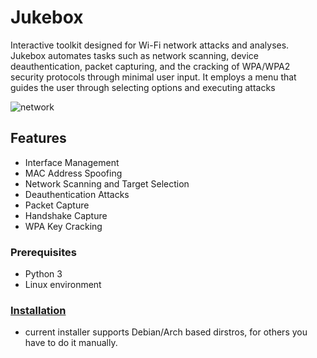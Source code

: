 # Jukebox


Interactive toolkit designed for Wi-Fi network attacks and analyses. Jukebox automates tasks such as network scanning, device deauthentication, packet capturing, and the cracking of WPA/WPA2 security protocols through minimal user input. It employs a menu that guides the user through selecting options and executing attacks

![network](https://github.com/emreutkan/jukebox/assets/127414322/f5caad7d-797a-48b5-8280-dd5ff2bb599a)


## Features

- Interface Management
- MAC Address Spoofing
- Network Scanning and Target Selection
- Deauthentication Attacks
- Packet Capture
- Handshake Capture
- WPA Key Cracking

### Prerequisites

- Python 3
- Linux environment 


### [Installation](https://github.com/emreutkan/jukebox/releases/tag/v2.0.0)

- current installer supports Debian/Arch based dirstros, for others you have to do it manually.

